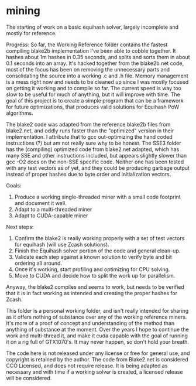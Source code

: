 # mining
The starting of work on a basic equihash solver, largely incomplete and mostly for reference.

Progress:
So far, the Working Reference folder contains the fastest compiling blake2b implementation I've been able to cobble together.   It hashes about 1m hashes in 0.35 seconds, and splits and sorts them in about 0.1 seconds into an array.   It's hacked together from the blake2b.net code, most of the focus has been on removing the unnecessary parts and consolidating the source into a working .c and .h file.  Memory management is a mess right now and needs to be cleaned up since I was mostly focused on getting it working and to compile so far.  The current speed is way too slow to be useful for much of anything, but it will improve with time.   The goal of this project is to create a simple program that can be a framework for future optimizations, that produces valid solutions for Equihash PoW algorithms.

The blake2 code was adapted from the reference blake2b files from blake2.net, and oddly runs faster than the "optimized" version in their implementation.   I attribute that to gcc out-optimizing the hand coded instructions (?) but am not really sure why to be honest.   The SSE3 folder has the (compiling) optimized code from blake2.net adapted, which has many SSE and other instructions included, but appears slightly slower than gcc -O2 does on the non-SSE specific code.   Neither one has been tested with any test vectors as of yet, and they could be producing garbage output instead of proper hashes due to byte order and initialization vectors.

Goals:
1) Produce a working single-threaded miner with a small code footprint and document it well.
2) Adapt to a multi-threaded miner
3) Adapt to CUDA-capable miner

Next steps:
1) Confirm the blake2 is really working properly with a set of test vectors for equihash (will use Zcash solutions).
2) Finish the Equihash solver portion of the code and general clean-up.
3) Validate each step against a known solution to verify byte and bit ordering all around.
5) Once it's working, start profiling and optimizing for CPU solving.
6) Move to CUDA and decide how to split the work up for parallelism.

Anyway, the blake2 compiles and seems to work, but needs to be verified that it is in fact working as intended and creating the proper hashes for Zcash.

This folder is a personal working folder, and isn't really intended for sharing as it offers nothing of substance over any of the working reference miners.  It's more of a proof of concept and understanding of the method than anything of substance at the moment.  Over the years I hope to continue the work and multi-thread it, and make it cuda capable with the goal of running it on a rig full of GTX1070's.   It may never happen, so don't hold your breath.

The code here is not released under any license or free for general use, and copyright is retained by the author.  The code from Blake2.net is considered CCO Licensed, and does not require release.  It is being adapted as necessary and with time if a working solver is created, a licensed release will be considered.
